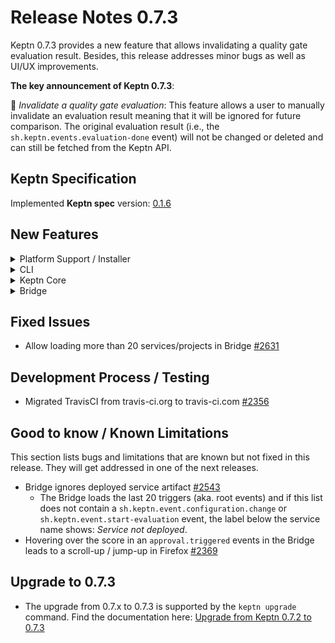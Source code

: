 # Release Notes 0.7.3

Keptn 0.7.3 provides a new feature that allows invalidating a quality gate evaluation result. Besides, this release addresses minor bugs as well as UI/UX improvements. 

**The key announcement of Keptn 0.7.3**:

:rocket: *Invalidate a quality gate evaluation*: This feature allows a user to manually invalidate an evaluation result meaning that it will be ignored for future comparison. The original evaluation result (i.e., the `sh.keptn.events.evaluation-done` event) will not be changed or deleted and can still be fetched from the Keptn API.

## Keptn Specification

Implemented **Keptn spec** version: [0.1.6](https://github.com/keptn/spec/tree/0.1.6)

## New Features

<details><summary>Platform Support / Installer</summary>
<p>

- Added installation type as environment variable to Bridge [#2606](https://github.com/keptn/keptn/issues/2606)
- Update NGNIX version to 1.19.4-alpha [#2651](https://github.com/keptn/keptn/issues/2615)

</p>
</details>

<details><summary>CLI</summary>
<p>

- Show OS-specific quick access instructions [#2576](https://github.com/keptn/keptn/issues/2576)
- Added timeout of 5 seconds to server version check [#2589](https://github.com/keptn/keptn/issues/2589)

</p>
</details>

<details><summary>Keptn Core</summary>
<p>

- *configuration-service*: 
  - Update Git upstream information  in materialized view [#2577](https://github.com/keptn/keptn/issues/2577)
  - Fixed create project with upstream credentials [#2639](https://github.com/keptn/keptn/issues/2639)

- *helm-service*: 
  - Added timeout when waiting for deployment to be rolled out [#2578](https://github.com/keptn/keptn/issues/2578)  

- *lighthouse-service*: 
  -  Support the invalidation of evaluation results [#2449](https://github.com/keptn/keptn/issues/2449)

- *mongodb-datastore*: 
  - Removed cloudevents+json from list of produced content types [#2582](https://github.com/keptn/keptn/issues/2582)

</p>
</details>

<details><summary>Bridge</summary>
<p>

- Fixed issue of showing no information at the "Compared with" label [#2545](https://github.com/keptn/keptn/issues/2545)
- Show the correct evaluation timeframe when switching evaluations in the HeatMap [#2585](https://github.com/keptn/keptn/issues/2585)
- Show all core use-cases on integrations page depending on installation type[#2565](https://github.com/keptn/keptn/issues/2565)
- Allow invalidating evaluation results from Bridge [#2548](https://github.com/keptn/keptn/issues/2548)
- Fix base href in Bridge [#2564](https://github.com/keptn/keptn/issues/2564)

</p>
</details>

## Fixed Issues

- Allow loading more than 20 services/projects in Bridge [#2631](https://github.com/keptn/keptn/issues/2631)

## Development Process / Testing

- Migrated TravisCI from travis-ci.org to travis-ci.com [#2356](https://github.com/keptn/keptn/issues/2356)

## Good to know / Known Limitations

This section lists bugs and limitations that are known but not fixed in this release. They will get addressed in one of the next releases.

- Bridge ignores deployed service artifact [#2543](https://github.com/keptn/keptn/issues/2543)
  - The Bridge loads the last 20 triggers (aka. root events) and if this list does not contain a `sh.keptn.event.configuration.change` or `sh.keptn.event.start-evaluation` event, the label below the service name shows: *Service not deployed*.
- Hovering over the score in an `approval.triggered` events in the Bridge leads to a scroll-up / jump-up in Firefox [#2369](https://github.com/keptn/keptn/issues/2369)


## Upgrade to 0.7.3

- The upgrade from 0.7.x to 0.7.3 is supported by the `keptn upgrade` command. Find the documentation here: [Upgrade from Keptn 0.7.2 to 0.7.3](https://keptn.sh/docs/0.7.x/operate/upgrade/#upgrade-from-keptn-0-7-2-to-0-7-3)
